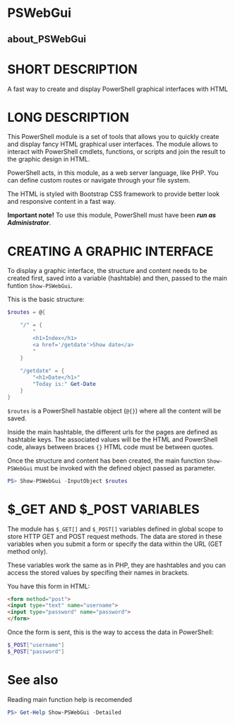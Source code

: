 ﻿# PSWebGui
## about_PSWebGui


# SHORT DESCRIPTION
A fast way to create and display PowerShell graphical interfaces with HTML


# LONG DESCRIPTION
This PowerShell module is a set of tools that allows you to quickly create and display fancy HTML graphical user interfaces. The module allows to interact with PowerShell cmdlets, functions, or scripts and join the result to the graphic design in HTML.

PowerShell acts, in this module, as a web server language, like PHP. You can define custom routes or navigate through your file system.

The HTML is styled with Bootstrap CSS framework to provide better look and responsive content in a fast way.

**Important note!** To use this module, PowerShell must have been **_run as Administrator_**.

# CREATING A GRAPHIC INTERFACE
To display a graphic interface, the structure and content needs to be created first, saved into a variable (hashtable) and then, passed to the main funtion `Show-PSWebGui`.

This is the basic structure:
```powershell
$routes = @{

	"/" = {
		"
		<h1>Index</h1>
		<a href='/getdate'>Show date</a>
		"
	}
	
	"/getdate" = {
		"<h1>Date</h1>"
		"Today is:" Get-Date
	}
}
```

```$routes``` is a PowerShell hastable object (```@{}```) where all the content will be saved.

Inside the main hashtable, the different urls for the pages are defined as hashtable keys. The associated values ​​will be the HTML and PowerShell code, always between braces ```{}```
HTML code must be between quotes.

Once the structure and content has been created, the main function ```Show-PSWebGui``` must be invoked with the defined object passed as parameter.
```powershell
PS> Show-PSWebGui -InputObject $routes
```

# $_GET AND $_POST VARIABLES
The module has ```$_GET[]``` and ```$_POST[]``` variables defined in global scope to store HTTP GET and POST request methods. The data are stored in these variables when you submit a form or specify the data within the URL (GET method only).

These variables work the same as in PHP, they are hashtables and you can access the stored values by specifing their names in brackets.

You have this form in HTML:
```html
<form method="post">
<input type="text" name="username">
<input type="password" name="password">
</form>
```

Once the form is sent, this is the way to access the data in PowerShell:
```powershell
$_POST["username"]
$_POST["password"]
```

# See also
Reading main function help is recomended
```powershell
PS> Get-Help Show-PSWebGui -Detailed
```